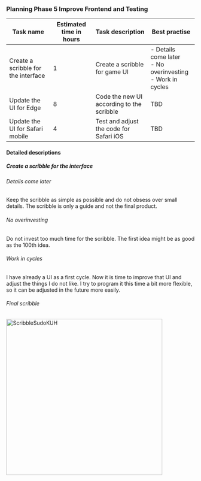 ### Planning Phase 5 Improve Frontend and Testing

|Task name|Estimated time in hours| Task description|Best practise|
|----|----|----|----|
|Create a scribble for the interface|1|Create a scribble for game UI|- Details come later <br> - No overinvesting <br>- Work in cycles|
|Update the UI for Edge|8|Code the new UI according to the scribble|TBD|
|Update the UI for Safari mobile|4|Test and adjust the code for Safari iOS|TBD|


#### Detailed descriptions
##### Create a scribble for the interface
###### Details come later
Keep the scribble as simple as possible and do not obsess over small details. The scribble is only a guide and not the final product.
###### No overinvesting
Do not invest too much time for the scribble. The first idea might be as good as the 100th idea.
###### Work in cycles
I have already a UI as a first cycle. Now it is time to improve that UI and adjust the things I do not like. I try to program it this time a bit more flexible, so it can be adjusted in the future more easily.

###### Final scribble
<img width="417" alt="ScribbleSudoKUH" src="https://github.com/user-attachments/assets/8577fa39-2d8b-4e63-9cf7-61b0fc710759">
